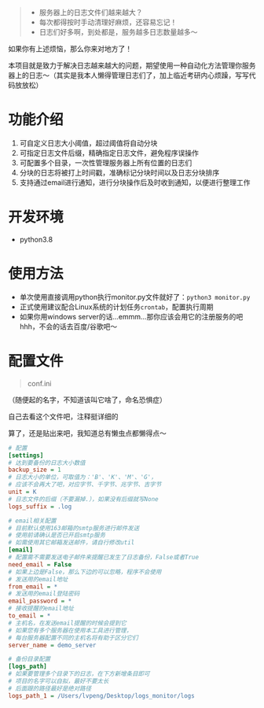 > - 服务器上的日志文件们越来越大？
> - 每次都得按时手动清理好麻烦，还容易忘记！
> - 日志们好多啊，到处都是，服务越多日志数量越多～

如果你有上述烦恼，那么你来对地方了！

本项目就是致力于解决日志越来越大的问题，期望使用一种自动化方法管理你服务器上的日志～（其实是我本人懒得管理日志们了，加上临近考研内心烦躁，写写代码放放松）

# 功能介绍

1. 可自定义日志大小阈值，超过阈值将自动分块
2. 可指定日志文件后缀，精确指定日志文件，避免程序误操作
3. 可配置多个目录，一次性管理服务器上所有位置的日志们
4. 分块的日志将被打上时间戳，准确标记分块时间以及日志分块排序
5. 支持通过email进行通知，进行分块操作后及时收到通知，以便进行整理工作

# 开发环境

- python3.8

# 使用方法

- 单次使用直接调用python执行monitor.py文件就好了：`python3 monitor.py`
- 正式使用建议配合Linux系统的计划任务`crontab`，配置执行周期
- 如果你用windows server的话...emmm...那你应该会用它的注册服务的吧hhh，不会的话去百度/谷歌吧～

# 配置文件

> conf.ini

（随便起的名字，不知道该叫它啥了，命名恐惧症）

自己去看这个文件吧，注释挺详细的

算了，还是贴出来吧，我知道总有懒虫点都懒得点～

```ini
# 配置
[settings]
# 达到要备份的日志大小数值
backup_size = 1
# 日志大小的单位，可取值为：'B'、'K'、'M'、'G'，
# 应该不会再大了吧，对应字节、千字节、兆字节、吉字节
unit = K
# 日志文件的后缀（不要漏掉.），如果没有后缀就写None
logs_suffix = .log

# email相关配置
# 目前默认使用163邮箱的smtp服务进行邮件发送
# 使用前请确认是否已开启smtp服务
# 如需使用其它邮箱发送邮件，请自行修改util
[email]
# 配置需不需要发送电子邮件来提醒已发生了日志备份，False或者True
need_email = False
# 如果上边是False，那么下边的可以忽略，程序不会使用
# 发送用的email地址
from_email = *
# 发送用的email登陆密码
email_password = *
# 接收提醒的email地址
to_email = *
# 主机名，在发送email提醒的时候会提到它
# 如果您有多个服务器在使用本工具进行管理，
# 每台服务器配置不同的主机名将有助于区分它们
server_name = demo_server

# 备份目录配置
[logs_path]
# 如果要管理多个目录下的日志，在下方新增条目即可
# 项目的名字可以自拟，最好不要太长
# 后面跟的路径最好是绝对路径
logs_path_1 = /Users/lvpeng/Desktop/logs_monitor/logs
```
